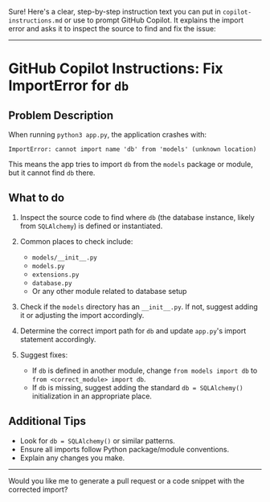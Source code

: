 Sure! Here's a clear, step-by-step instruction text you can put in `copilot-instructions.md` or use to prompt GitHub Copilot. It explains the import error and asks it to inspect the source to find and fix the issue:

---

# GitHub Copilot Instructions: Fix ImportError for `db`

## Problem Description

When running `python3 app.py`, the application crashes with:

```
ImportError: cannot import name 'db' from 'models' (unknown location)
```

This means the app tries to import `db` from the `models` package or module, but it cannot find `db` there.

## What to do

1. Inspect the source code to find where `db` (the database instance, likely from `SQLAlchemy`) is defined or instantiated.

2. Common places to check include:

   * `models/__init__.py`
   * `models.py`
   * `extensions.py`
   * `database.py`
   * Or any other module related to database setup

3. Check if the `models` directory has an `__init__.py`. If not, suggest adding it or adjusting the import accordingly.

4. Determine the correct import path for `db` and update `app.py`'s import statement accordingly.

5. Suggest fixes:

   * If `db` is defined in another module, change `from models import db` to `from <correct_module> import db`.
   * If `db` is missing, suggest adding the standard `db = SQLAlchemy()` initialization in an appropriate place.

## Additional Tips

* Look for `db = SQLAlchemy()` or similar patterns.
* Ensure all imports follow Python package/module conventions.
* Explain any changes you make.

---

Would you like me to generate a pull request or a code snippet with the corrected import?
